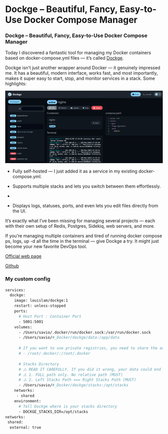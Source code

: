 # Dockge – Beautiful, Fancy, Easy-to-Use Docker Compose Manager


### Dockge – Beautiful, Fancy, Easy-to-Use Docker Compose Manager


Today I discovered a fantastic tool for managing my Docker containers based on docker-compose.yml files — it’s called [Dockge](https://dockge.kuma.pet/).

Dockge isn’t just another wrapper around Docker — it genuinely impressed me. It has a beautiful, modern interface, works fast, and most importantly, makes it super easy to start, stop, and monitor services in a stack. Some highlights:

![dockge](img.png)

- Fully self-hosted — I just added it as a service in my existing docker-compose.yml.

- Supports multiple stacks and lets you switch between them effortlessly.
- 
- Displays logs, statuses, ports, and even lets you edit files directly from the UI.

It’s exactly what I’ve been missing for managing several projects — each with their own setup of Redis, Postgres, Sidekiq, web servers, and more.

If you’re managing multiple containers and tired of running docker compose ps, logs, up -d all the time in the terminal — give Dockge a try. It might just become your new favorite DevOps tool.

[Official web page](https://dockge.kuma.pet/)

[Github](https://github.com/louislam/dockge)

### My custom config

```dockerfile
services:
  dockge:
    image: louislam/dockge:1
    restart: unless-stopped
    ports:
      # Host Port : Container Port
      - 5001:5001
    volumes:
      - /Users/savio/.docker/run/docker.sock:/var/run/docker.sock
      - /Users/savio/#_Docker/dockge/data:/app/data
        
      # If you want to use private registries, you need to share the auth file with Dockge:
      # - /root/.docker/:/root/.docker

      # Stacks Directory
      # ⚠️ READ IT CAREFULLY. If you did it wrong, your data could end up writing into a WRONG PATH.
      # ⚠️ 1. FULL path only. No relative path (MUST)
      # ⚠️ 2. Left Stacks Path === Right Stacks Path (MUST)
      - /Users/savio/#_Docker/dockge/stacks:/opt/stacks
    networks:
     - shared
    environment:
      # Tell Dockge where is your stacks directory
      - DOCKGE_STACKS_DIR=/opt/stacks
networks:
 shared:
  external: true
```
